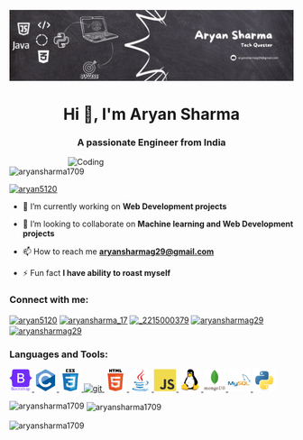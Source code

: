 ![Header](./git_ban.png)
<h1 align="center">Hi 👋, I'm Aryan Sharma</h1>
<h3 align="center">A passionate Engineer from India</h3>
<img align="right" alt="Coding" width="400" src="https://static.wixstatic.com/media/3eee0b_8b6780c6bd8245ecafdbe55d8db7e2df~mv2.gif">
<p align="left"> <img src="https://komarev.com/ghpvc/?username=aryansharma1709&label=Profile%20views&color=0e75b6&style=flat" alt="aryansharma1709" /> </p>

<p align="left"> <a href="https://twitter.com/aryan5120" target="blank"><img src="https://img.shields.io/twitter/follow/aryan5120?logo=twitter&style=for-the-badge" alt="aryan5120" /></a> </p>

- 🔭 I’m currently working on **Web Development projects**

- 👯 I’m looking to collaborate on **Machine learning  and Web Development projects**

- 📫 How to reach me **aryansharmag29@gmail.com**

- ⚡ Fun fact **I have ability to roast myself**

<h3 align="left">Connect with me:</h3>
<p align="left">
<a href="https://twitter.com/aryan5120" target="blank"><img align="center" src="https://raw.githubusercontent.com/rahuldkjain/github-profile-readme-generator/master/src/images/icons/Social/twitter.svg" alt="aryan5120" height="30" width="40" /></a>
<a href="https://www.codechef.com/users/aryansharma_17" target="blank"><img align="center" src="https://cdn.jsdelivr.net/npm/simple-icons@3.1.0/icons/codechef.svg" alt="aryansharma_17" height="30" width="40" /></a>
<a href="https://www.hackerrank.com/_2215000379" target="blank"><img align="center" src="https://raw.githubusercontent.com/rahuldkjain/github-profile-readme-generator/master/src/images/icons/Social/hackerrank.svg" alt="_2215000379" height="30" width="40" /></a>
<a href="https://codeforces.com/profile/aryansharmag29" target="blank"><img align="center" src="https://raw.githubusercontent.com/rahuldkjain/github-profile-readme-generator/master/src/images/icons/Social/codeforces.svg" alt="aryansharmag29" height="30" width="40" /></a>
<a href="https://www.leetcode.com/aryansharmag29" target="blank"><img align="center" src="https://raw.githubusercontent.com/rahuldkjain/github-profile-readme-generator/master/src/images/icons/Social/leet-code.svg" alt="aryansharmag29" height="30" width="40" /></a>
</p>

<h3 align="left">Languages and Tools:</h3>
<p align="left"> <a href="https://getbootstrap.com" target="_blank" rel="noreferrer"> <img src="https://raw.githubusercontent.com/devicons/devicon/master/icons/bootstrap/bootstrap-plain-wordmark.svg" alt="bootstrap" width="40" height="40"/> </a> <a href="https://www.cprogramming.com/" target="_blank" rel="noreferrer"> <img src="https://raw.githubusercontent.com/devicons/devicon/master/icons/c/c-original.svg" alt="c" width="40" height="40"/> </a> <a href="https://www.w3schools.com/css/" target="_blank" rel="noreferrer"> <img src="https://raw.githubusercontent.com/devicons/devicon/master/icons/css3/css3-original-wordmark.svg" alt="css3" width="40" height="40"/> </a> <a href="https://git-scm.com/" target="_blank" rel="noreferrer"> <img src="https://www.vectorlogo.zone/logos/git-scm/git-scm-icon.svg" alt="git" width="40" height="40"/> </a> <a href="https://www.w3.org/html/" target="_blank" rel="noreferrer"> <img src="https://raw.githubusercontent.com/devicons/devicon/master/icons/html5/html5-original-wordmark.svg" alt="html5" width="40" height="40"/> </a> <a href="https://www.java.com" target="_blank" rel="noreferrer"> <img src="https://raw.githubusercontent.com/devicons/devicon/master/icons/java/java-original.svg" alt="java" width="40" height="40"/> </a> <a href="https://developer.mozilla.org/en-US/docs/Web/JavaScript" target="_blank" rel="noreferrer"> <img src="https://raw.githubusercontent.com/devicons/devicon/master/icons/javascript/javascript-original.svg" alt="javascript" width="40" height="40"/> </a> <a href="https://www.linux.org/" target="_blank" rel="noreferrer"> <img src="https://raw.githubusercontent.com/devicons/devicon/master/icons/linux/linux-original.svg" alt="linux" width="40" height="40"/> </a> <a href="https://www.mongodb.com/" target="_blank" rel="noreferrer"> <img src="https://raw.githubusercontent.com/devicons/devicon/master/icons/mongodb/mongodb-original-wordmark.svg" alt="mongodb" width="40" height="40"/> </a> <a href="https://www.mysql.com/" target="_blank" rel="noreferrer"> <img src="https://raw.githubusercontent.com/devicons/devicon/master/icons/mysql/mysql-original-wordmark.svg" alt="mysql" width="40" height="40"/> </a> <a href="https://www.python.org" target="_blank" rel="noreferrer"> <img src="https://raw.githubusercontent.com/devicons/devicon/master/icons/python/python-original.svg" alt="python" width="40" height="40"/> </a> </p>

<p><img align="left" src="https://github-readme-stats.vercel.app/api/top-langs?username=aryansharma1709&show_icons=true&locale=en&layout=compact" alt="aryansharma1709" /></p>

<p>&nbsp;<img align="center" src="https://github-readme-stats.vercel.app/api?username=aryansharma1709&show_icons=true&locale=en" alt="aryansharma1709" /></p>

<p><img align="center" src="https://github-readme-streak-stats.herokuapp.com/?user=aryansharma1709&" alt="aryansharma1709" /></p>
